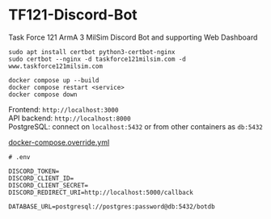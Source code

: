 # TF121-Discord-Bot
Task Force 121 ArmA 3 MilSim Discord Bot and supporting Web Dashboard


```
sudo apt install certbot python3-certbot-nginx
sudo certbot --nginx -d taskforce121milsim.com -d www.taskforce121milsim.com
```

```
docker compose up --build
docker compose restart <service>
docker compose down
```

Frontend: `http://localhost:3000`  
API backend: `http://localhost:8000`  
PostgreSQL: connect on `localhost:5432` or from other containers as `db:5432`  

[docker-compose.override.yml](https://pastebin.com/raw/n4NbM0Vh)

```
# .env

DISCORD_TOKEN=
DISCORD_CLIENT_ID=
DISCORD_CLIENT_SECRET=
DISCORD_REDIRECT_URI=http://localhost:5000/callback

DATABASE_URL=postgresql://postgres:password@db:5432/botdb
```